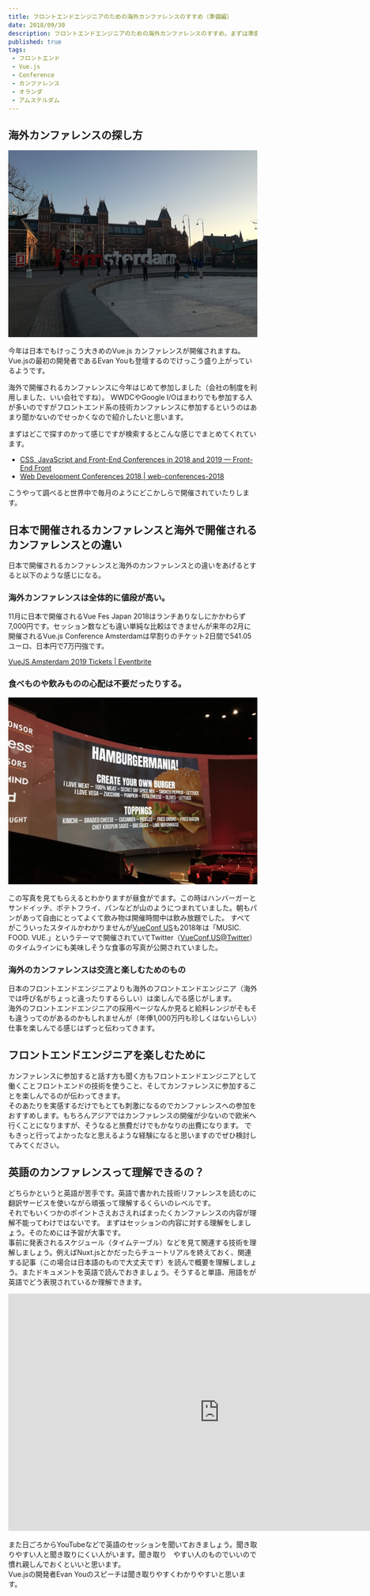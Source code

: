 ```yaml
---
title: フロントエンドエンジニアのための海外カンファレンスのすすめ（準備編）
date: 2018/09/30
description: フロントエンドエンジニアのための海外カンファレンスのすすめ。まずは準備段階で何をしないといけないのか。
published: true
tags: 
 - フロントエンド
 - Vue.js 
 - Conference
 - カンファレンス
 - オランダ
 - アムステルダム
---
```


## 海外カンファレンスの探し方

![I amsterdam](/images/photos/IMG_20180214_083825.jpg "I amsterdam")

今年は日本でもけっこう大きめのVue.js カンファレンスが開催されますね。  
Vue.jsの最初の開発者であるEvan Youも登壇するのでけっこう盛り上がっているようです。

海外で開催されるカンファレンスに今年はじめて参加しました（会社の制度を利用しました、いい会社ですね）。
WWDCやGoogle I/Oはまわりでも参加する人が多いのですがフロントエンド系の技術カンファレンスに参加するというのはあまり聞かないのでせっかくなので紹介したいと思います。

まずはどこで探すのかって感じですが検索するとこんな感じでまとめてくれています。

* [CSS, JavaScript and Front-End Conferences in 2018 and 2019 — Front-End Front](https://frontendfront.com/conferences/)
* [Web Development Conferences 2018 | web-conferences-2018](https://asciidisco.github.io/web-conferences-2018/)

こうやって調べると世界中で毎月のようにどこかしらで開催されていたりします。

<!-- more -->

## 日本で開催されるカンファレンスと海外で開催されるカンファレンスとの違い

日本で開催されるカンファレンスと海外のカンファレンスとの違いをあげるとすると以下のような感じになる。

### 海外カンファレンスは全体的に値段が高い。

11月に日本で開催されるVue Fes Japan 2018はランチありなしにかかわらず7,000円です。セッション数なども違い単純な比較はできませんが来年の2月に開催されるVue.js Conference Amsterdamは早割りのチケット2日間で541.05ユーロ、日本円で7万円強です。 

[VueJS Amsterdam 2019 Tickets | Eventbrite](https://www.eventbrite.co.uk/e/vuejs-amsterdam-2019-tickets-45193495963#tickets)

### 食べものや飲みものの心配は不要だったりする。

![HAMBURGERMANIA!](/images/photos/IMG_1235.JPG　 "HAMBURGERMANIA!")

この写真を見てもらえるとわかりますが昼食がでます。この時はハンバーガーとサンドイッチ、ポテトフライ、パンなどが山のようにつまれていました。朝もパンがあって自由にとってよくて飲み物は開催時間中は飲み放題でした。
すべてがこういったスタイルかわかりませんが[VueConf US](http://us.vuejs.org/)も2018年は「MUSIC. FOOD. VUE.」というテーマで開催されていてTwitter（[VueConf.US@Twitter](https://twitter.com/vueconfus)）のタイムラインにも美味しそうな食事の写真が公開されていました。

### 海外のカンファレンスは交流と楽しむためのもの

日本のフロントエンドエンジニアよりも海外のフロントエンドエンジニア（海外では呼び名がちょっと違ったりするらしい）は楽しんでる感じがします。  
海外のフロントエンドエンジニアの採用ページなんか見ると給料レンジがそもそも違うってのがあるのかもしれませんが（年俸1,000万円も珍しくはないらしい）仕事を楽しんでる感じはずっと伝わってきます。

## フロントエンドエンジニアを楽しむために

カンファレンスに参加すると話す方も聞く方もフロントエンドエンジニアとして働くことフロントエンドの技術を使うこと、そしてカンファレンスに参加することを楽しんでるのが伝わってきます。  
そのあたりを実感するだけでもとても刺激になるのでカンファレンスへの参加をおすすめします。もちろんアジアではカンファレンスの開催が少ないので欧米へ行くことになりますが、そうなると旅費だけでもかなりの出費になります。
でもきっと行ってよかったなと思えるような経験になると思いますのでぜひ検討してみてください。

## 英語のカンファレンスって理解できるの？

どちらかというと英語が苦手です。英語で書かれた技術リファレンスを読むのに翻訳サービスを使いながら頑張って理解するくらいのレベルです。  
それでもいくつかのポイントさえおさえればまったくカンファレンスの内容が理解不能ってわけではないです。
まずはセッションの内容に対する理解をしましょう。そのためには予習が大事です。  
事前に発表されるスケジュール（タイムテーブル）などを見て関連する技術を理解しましょう。例えばNuxt.jsとかだったらチュートリアルを終えておく、関連する記事（この場合は日本語のもので大丈夫です）を読んで概要を理解しましょう。またドキュメントを英語で読んでおきましょう。そうすると単語、用語をが英語でどう表現されているか理解できます。

<div class="youtube">
<iframe width="853" height="480" src="https://www.youtube.com/embed/TRJMT9yjONQ" frameborder="0" allow="autoplay; encrypted-media" allowfullscreen></iframe>
</div>

また日ごろからYouTubeなどで英語のセッションを聞いておきましょう。聞き取りやすい人と聞き取りにくい人がいます。聞き取り　やすい人のものでいいので慣れ親しんでおくといいと思います。  
Vue.jsの開発者Evan Youのスピーチは聞き取りやすくわかりやすいと思います。
